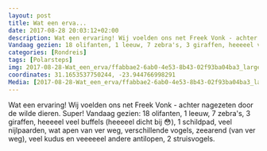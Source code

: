 ```yaml
---
layout: post
title: Wat een erva...
date: 2017-08-28 20:03:12+02:00
description: Wat een ervaring! Wij voelden ons net Freek Vonk - achter nagezeten door de wilde dieren. Super! 
Vandaag gezien: 18 olifanten, 1 leeuw, 7 zebra's, 3 giraffen, heeeeel veel buffels (heeeeel dicht bij 😳), 1 schildpad
categories: [Rondreis]
tags: [Polarsteps]
img: 2017-08-28-Wat_een_erva/ffabbae2-6ab0-4e53-8b43-02f93ba04ba3_large_image.jpg
coordinates: 31.1653537750244, -23.944766998291
Media: [2017-08-28-Wat_een_erva/ffabbae2-6ab0-4e53-8b43-02f93ba04ba3_large_image.jpg, 2017-08-28-Wat_een_erva/634d8551-7900-4b0a-93fb-a087479cf238_large_image.jpg, 2017-08-28-Wat_een_erva/55f1957b-144e-4005-9a38-549526b56d5d_large_image.jpg, 2017-08-28-Wat_een_erva/3bf891c4-f0e3-4897-8010-e7235b5d0282_large_image.jpg, 2017-08-28-Wat_een_erva/c5dcdb5a-a8b8-4841-a31b-1f8a59bf34e1_large_image.jpg, 2017-08-28-Wat_een_erva/1fa0023d-7aa6-40ec-87cf-45441e793174_large_image.jpg, 2017-08-28-Wat_een_erva/353826db-3991-4058-9dc7-9afbf1fbebf1_large_image.jpg, 2017-08-28-Wat_een_erva/37adf6d6-3709-41aa-b9cb-a2af17bc7c6d_large_image.jpg]
---
```

Wat een ervaring! Wij voelden ons net Freek Vonk - achter nagezeten door de wilde dieren. Super! 
Vandaag gezien: 18 olifanten, 1 leeuw, 7 zebra's, 3 giraffen, heeeeel veel buffels (heeeeel dicht bij 😳), 1 schildpad, veel nijlpaarden, wat apen van ver weg, verschillende vogels, zeearend (van ver weg), veel kudus en veeeeeel andere antilopen, 2 struisvogels.